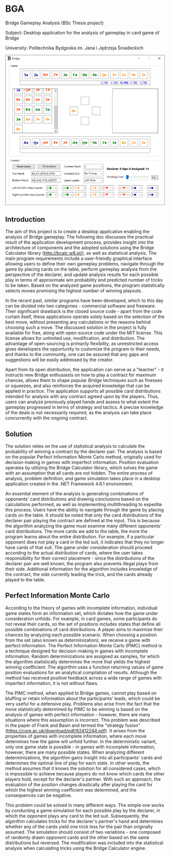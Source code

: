 # BGA

Bridge Gameplay Analysis (BSc Thesis project)

Subject: Desktop application for the analysis of gameplay in card game of Bridge

University: Politechnika Bydgoska im. Jana i Jędrzeja Śniadeckich

![alt text](https://raw.githubusercontent.com/Ark223/BGA/main/App.png)

## Introduction

The aim of this project is to create a desktop application enabling the analysis of Bridge gameplay. The following doc discusses the practical result of the application development process, provides insight into the architecture of components and the adopted solutions using the Bridge Calculator library (http://bcalc.w8.pl/), as well as statistical analysis. The main program requirements include a user-friendly graphical interface allowing users to define their own gameplay problems, navigate through the game by placing cards on the table, perform gameplay analysis from the perspective of the declarer, and update analysis results for each possible play in terms of approximate win probability and predicted number of tricks to be taken. Based on the analyzed game positions, the program statistically selects moves promising the highest number of winning playouts.

In the recent past, similar programs have been developed, which to this day can be divided into two categories - commercial software and freeware. Their significant drawback is the closed source code - apart from the code curtain itself, these applications operate solely based on the selection of the best move, without presenting any calculations or the reasons behind choosing such a move. The discussed solution in the project is fully available for free, along with open-source code under the MIT license. This license allows for unlimited use, modification, and distribution. The advantage of open-sourcing is primarily flexibility, as unrestricted access gives developers the opportunity to customize the program to their needs, and thanks to the community, one can be assured that any gaps and suggestions will be easily addressed by the creator.

Apart from its open distribution, the application can serve as a "teacher" - it instructs new Bridge enthusiasts on how to play a contract for maximum chances, allows them to shape popular Bridge techniques such as finesses or squeezes, and also reinforces the acquired knowledge that can be applied in practice. The application supports all possible card distributions intended for analysis with any contract agreed upon by the players. Thus, users can analyze previously played hands and assess to what extent the gameplay progressed in terms of strategy and tactics. A precise knowledge of the deals is not necessarily required, as the analysis can take place concurrently with the ongoing contract.

## Solution

The solution relies on the use of statistical analysis to calculate the probability of winning a contract by the declarer pair. The analysis is based on the popular Perfect Information Monte Carlo method, originally used for decision-making in games with imperfect information. Position evaluation operates by utilizing the Bridge Calculator library, which solves the game with an assumption that all cards are not hidden. The entire process of analysis, problem definition, and game simulation takes place in a desktop application created in the .NET Framework 4.6.1 environment.

An essential element of the analysis is generating combinations of opponents' card distributions and drawing conclusions based on the calculations performed, as well as implementing multithreading to expedite this process. Users have the ability to navigate through the game by placing cards on the table. It should be noted that only the card distributions of the declarer pair playing the contract are defined at the input. This is because the algorithm analyzing the game must examine many different opponents' card distributions. The more cards we add to the table, the more the program learns about the entire distribution. For example, if a particular opponent does not play a card in the led suit, it indicates that they no longer have cards of that suit. The game under consideration should proceed according to the actual distribution of cards, where the user takes responsibility for their correct placement - since the distributions of the declarer pair are well known, the program also prevents illegal plays from their side. Additional information for the algorithm includes knowledge of the contract, the side currently leading the trick, and the cards already played to the table.

## Perfect Information Monte Carlo

According to the theory of games with incomplete information, individual game states form an information set, which dictates how the game under consideration unfolds. For example, in card games, some participants do not reveal their cards, so the set of positions includes states that define all possible combinations of card distributions. A player aims to maximize their chances by analyzing each possible scenario. When choosing a position from the set (also known as determinization), we receive a game with perfect information. The Perfect Information Monte Carlo (PIMC) method is a technique designed for decision-making in games with incomplete information. Random determinizations are assigned as samples, for which the algorithm statistically determines the move that yields the highest winning coefficient. The algorithm uses a function returning values of game position evaluations for an analytical compilation of results. Although the method has received positive feedback across a wide range of games with imperfect information, it is not without flaws.

The PIMC method, when applied to Bridge games, cannot play based on bluffing or retain information about the participants' leads, which could be very useful for a defensive play. Problems also arise from the fact that the move statistically determined by PIMC to be winning is based on the analysis of games with perfect information - however, there are many situations where this assumption is incorrect. This problem was described in the paper of Frank and Basin and termed the "strategy fusion" (https://core.ac.uk/download/pdf/82412244.pdf). It arises from the properties of games with incomplete information, where each move determines how the game will unfold further. In the deterministic variant, only one game state is possible - in games with incomplete information, however, there are many possible states. When analyzing different determinizations, the algorithm gains insight into all participants' cards and determines the optimal line of play for each state. In other words, the method assumes that it knows the solution for all considered cases, which is impossible to achieve because players do not know which cards the other players hold, except for the declarer's partner. With such an approach, the evaluation of the position changes drastically after playing the card for which the highest winning coefficient was determined, and the consequences can be negative.

This problem could be solved in many different ways. The simple one works by conducting a game simulation for each possible play by the declarer, in which the opponent plays any card to the led suit. Subsequently, the algorithm calculates tricks for the declarer's partner's hand and determines whether any of the cards yield one trick less for the pair than originally assumed. The simulation should consist of two variations - one composed of randomly drawn opponent cards and the other based on the same distributions but reversed. The modification was included into the statistical analysis when calculating tricks using the Bridge Calculator engine.
